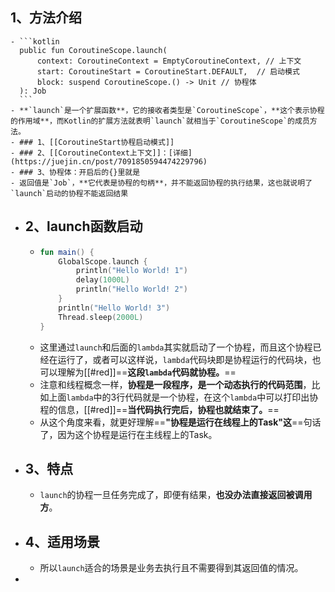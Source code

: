 ## 1、方法介绍
	- ```kotlin
	  public fun CoroutineScope.launch(
	      context: CoroutineContext = EmptyCoroutineContext, // 上下文
	      start: CoroutineStart = CoroutineStart.DEFAULT,  // 启动模式
	      block: suspend CoroutineScope.() -> Unit // 协程体
	  ): Job 
	  ```
	- **`launch`是一个扩展函数**，它的接收者类型是`CoroutineScope`，**这个表示协程的作用域**，而Kotlin的扩展方法就表明`launch`就相当于`CoroutineScope`的成员方法。
	- ### 1、[[CoroutineStart协程启动模式]]
	- ### 2、[[CoroutineContext上下文]]：[详细](https://juejin.cn/post/7091850594474229796)
	- ### 3、协程体：开启后的{}里就是
	- 返回值是`Job`，**它代表是协程的句柄**，并不能返回协程的执行结果，这也就说明了`launch`启动的协程不能返回结果
- ## 2、launch函数启动
	- ```kotlin
	  fun main() {
	      GlobalScope.launch {
	          println("Hello World! 1")
	          delay(1000L)
	          println("Hello World! 2")
	      }
	      println("Hello World! 3")
	      Thread.sleep(2000L)
	  }
	  ```
	- 这里通过`launch`和后面的`lambda`其实就启动了一个协程，而且这个协程已经在运行了，或者可以这样说，`lambda`代码块即是协程运行的代码块，也可以理解为[[#red]]==**这段`lambda`代码就协程。**==
	- 注意和线程概念一样，**协程是一段程序，是一个动态执行的代码范围**，比如上面`lambda`中的3行代码就是一个协程，在这个`lambda`中可以打印出协程的信息，[[#red]]==**当代码执行完后，协程也就结束了。**==
	- 从这个角度来看，就更好理解==**"协程是运行在线程上的Task"这**==句话了，因为这个协程是运行在主线程上的Task。
- ## 3、特点
	- `launch`的协程一旦任务完成了，即便有结果，**也没办法直接返回被调用方**。
- ## 4、适用场景
	- 所以`launch`适合的场景是业务去执行且不需要得到其返回值的情况。
-